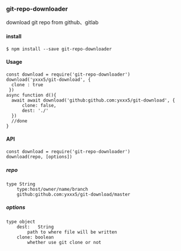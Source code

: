 ### git-repo-downloader
download git repo from github、gitlab

#### install

    $ npm install --save git-repo-downloader

#### Usage

    const download = require('git-repo-downloader')
    download('yxxx5/git-download', {
      clone : true
     })
    async function d(){
      await await download('github:github.com:yxxx5/git-download', {
          clone: false,
          dest: './'
      })
      //done
    }

#### API
    const download = require('git-repo-downloader')
    download(repo, [options])

##### repo
    type String
        type:host/owner/name/branch
        github:github.com:yxxx5/git-download/master
##### options
    type object
        dest:   String
            path to where file will be written
        clone: boolean
            whether use git clone or not

